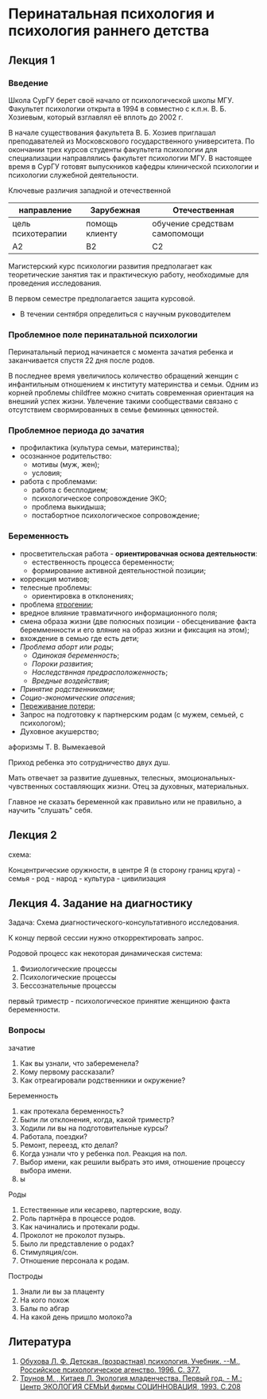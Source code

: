 # Перинатальная психология и психология раннего детства

## Лекция 1

### Введение

Школа СурГУ берет своё начало от психологической школы МГУ. Факультет психологии открыта в 1994 в совместно с к.п.н. В. Б. Хозиевым, который взглавлял её вплоть до 2002 г.

В начале существования факультета В. Б. Хозиев приглашал преподавателей из Московскового государственного университета. По окончании трех курсов студенты факультета психологии для специализации направлялись  факультет психологии МГУ. В настоящее время в СурГУ готовят выпускников кафедры клинической психологии и психологии служебной деятельности.

Ключевые различия западной и отечественной

направление | Зарубежная | Отечественная
---------|----------|---------
 цель психотерапии | помощь клиенту | обучение средствам самопомощи
 A2 | B2 | C2

Магистерский курс психологии развития предполагает как теоретические занятия так и практическую работу, необходимые для проведения исследования.

В первом семестре предполагается защита курсовой.

* В течении сентября определиться с научным руководителем

### Проблемное поле перинатальной психологии

Перинатальный период начинается с момента зачатия ребенка и заканчивается спустя 22 дня после родов.

В последнее время увеличилось количество обращений женщин с инфантильным отношением к институту материнства и семьи. Одним из корней проблемы childfree можно считать современная ориентация на внешний успех жизни. Увлечение такими сообществами связано с отсутствием свормированных в семье феминных ценностей.

### Проблемное периода до зачатия

* профилактика (культура семьи, материнства);
* осознанное родительство:
  * мотивы (муж, жен);
  * условия;
* работа с проблемами:
  * работа с бесплодием;
  * психологическое сопровождение ЭКО;
  * проблема выкидыша;
  * постабортное психологическое сопровождение;

### Беременность

* просветительская работа - **ориентировачная основа деятельности**:
  * естественность процесса беременности;
  * формирование активной деятельностной позиции;
* коррекция мотивов;
* телесные проблемы:
  * ориентировка в отклонениях;
* проблема [ятрогении](https://ru.wikipedia.org/wiki/%D0%AF%D1%82%D1%80%D0%BE%D0%B3%D0%B5%D0%BD%D0%B8%D1%8F);
* вредное влияние травматичного информационного поля;
* смена образа жизни (две полюсных позиции - обесценивание факта беремменности и его вляние на образ жизни и фиксация на этом);
* вхождение в семью где есть дети;
* _Проблема аборт или роды_;
  * _Одинокая беременность_;
  * _Пороки развития_;
  * _Наследствнная предрасположенность_;
  * _Вредные воздействия_;
* _Принятие родственниками_;
* _Социо-экономические опасения_;
* [Переживание потери](http://mhp-journal.ru/upload/Library/Vasilyuk_FE_(1984)_Psychology_of_Experience.pdf);
* Запрос на подготовку к партнерским родам (с мужем, семьей, с психологом);
* Духовное акушерство;

афоризмы Т. В. Вымекаевой

Приход ребенка это сотрудничество двух душ.

Мать отвечает за развитие душевных, телесных, эмоциональных-чувственных составляющих жизни. Отец за духовных, материальных.

Главное не сказать беременной как правильно или не правильно, а научить "слушать" себя.

## Лекция 2

схема:

Концентрические оружности, в центре Я (в сторону границ круга) - семья - род - народ - культура - цивилизация

## Лекция 4. Задание на диагностику

Задача: Схема диагностического-консультативного исследования.

К концу первой сессии нужно откорректировать запрос.

Родовой процесс как некоторая динамическая система:

1. Физиологические процессы
2. Психологические процессы
3. Бессознательные процессы

первый триместр - психологическое принятие женщиною факта беременности.

### Вопросы

зачатие

1. Как вы узнали, что забеременела?
2. Кому первому рассказали?
3. Как отреагировали родственники и окружение?

Беременность

1. как протекала беременность?
2. Были ли отклонения, когда, какой триместр?
3. Ходили ли вы на подготовительные курсы?
4. Работала, поездки?
5. Ремонт, переезд, кто делал?
6. Когда узнали что у ребенка пол. Реакция на пол.
7. Выбор имени, как решили выбрать это имя, отношение процессу выбора имени.
8. ы

Роды

1. Естественные или кесарево, партерские, воду.
2. Роль партнёра в процессе родов.
3. Как начинались и протекали роды.
4. Проколот не проколот пузырь.
5. Было ли представление о родах?
6. Стимуляция/сон.
7. Отношение персонала к родам.

Построды

1. Знали ли вы за плаценту
2. На кого похож
3. Балы по абгар
4. На какой день пришло молоко?а

## Литература

1. [Обухова Л. Ф.  Детская. (возрастная) психология. Учебник. --М., Российское психологическое агенство. 1996. C. 377.](http://univer.nuczu.edu.ua/tmp_metod/969/Obuhova.pdf)
2. [Трунов М. , Китаев Л. Экология младенчества. Первый год. - М.: Центр ЭКОЛОГИЯ СЕМЬИ фирмы СОЦИННОВАЦИЯ, 1993. C.208](http://psypomosch.ru/userfiles/File/book8.pdf)
